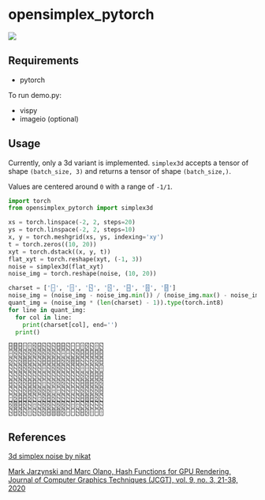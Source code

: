 # opensimplex_pytorch
![](https://media.githubusercontent.com/media/worosom/opensimplex-pytorch/main/assets/noise.png)

## Requirements
- pytorch

To run demo.py:
- vispy
- imageio (optional)

## Usage

Currently, only a 3d variant is implemented.
`simplex3d` accepts a tensor of shape `(batch_size, 3)` and returns a tensor of shape `(batch_size,)`.

Values are centered around `0` with a range of `-1/1`.

```python
import torch
from opensimplex_pytorch import simplex3d

xs = torch.linspace(-2, 2, steps=20)
ys = torch.linspace(-2, 2, steps=10)
x, y = torch.meshgrid(xs, ys, indexing='xy')
t = torch.zeros((10, 20))
xyt = torch.dstack((x, y, t))
flat_xyt = torch.reshape(xyt, (-1, 3))
noise = simplex3d(flat_xyt)
noise_img = torch.reshape(noise, (10, 20))

charset = ['🁣', '🁫', '🁳', '🁻', '🂃', '🂋', '🂓']
noise_img = (noise_img - noise_img.min()) / (noise_img.max() - noise_img.min()) # range to 0/1
quant_img = (noise_img * (len(charset) - 1)).type(torch.int8)
for line in quant_img:
  for col in line:
    print(charset[col], end='')
  print()

🂃🂓🂃🁫🁫🁻🂃🁳🁳🁳🂃🂃🁳🁣🁣🁫🁻🁳🁫🁳
🁫🁻🁻🁻🁻🁻🁻🁻🁻🁻🁳🁫🁫🁳🁻🂃🂃🂃🂃🂃
🁻🁳🁻🂋🂃🁳🁳🂃🂃🂃🂃🁻🁻🂋🂃🁳🁳🁻🁻🂃
🁳🁳🁻🁻🁻🁳🁳🁫🁳🁻🁻🁳🁳🁳🁳🁫🁫🁳🁳🁫
🁳🁳🁻🁳🁳🁳🁳🁳🁳🁳🁳🁳🁳🁳🁳🁻🁻🂃🂃🂃
🂃🁳🁻🁻🂃🂃🁳🁫🁳🁻🁻🁻🁳🁳🁳🂃🂋🂃🁻🁻
🁳🁳🁳🁻🂃🁻🁻🁻🁻🁫🁫🁳🁳🁫🁳🁻🁻🁻🁻🂃
🁣🁻🂃🂃🁻🁳🁫🁻🂃🁻🁳🁳🁳🁳🁳🂃🂋🂃🁻🁳
🁻🂋🂃🁻🁳🁫🁳🁻🁻🁳🁻🁻🁳🁫🁫🁳🁻🁳🁳🁳
🁳🂃🁻🁳🁫🁳🁳🁻🂃🂋🂋🁻🁣🁣🁳🂃🁻🁫🁣🁫
```

## References

[3d simplex noise by nikat](https://www.shadertoy.com/view/XsX3zB)

[Mark Jarzynski and Marc Olano, Hash Functions for GPU Rendering, Journal of Computer Graphics Techniques (JCGT), vol. 9, no. 3, 21-38, 2020](http://jcgt.org/published/0009/03/02/)
